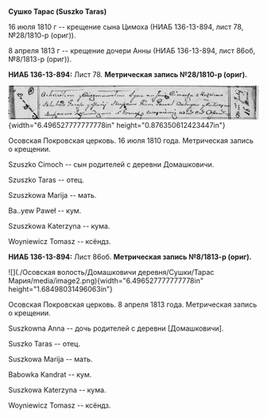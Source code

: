 **Сушко Тарас (Suszko Taras)**

16 июля 1810 г -- крещение сына Цимоха (НИАБ 136-13-894, лист 78,
№28/1810-р (ориг)).

8 апреля 1813 г -- крещение дочери Анны (НИАБ 136-13-894, лист 86об,
№8/1813-р (ориг)).

**НИАБ 136-13-894:** Лист 78. **Метрическая запись №28/1810-р (ориг).**

![](./media/7b07128e84f5ae38b7cd9fed024ba308188cdfe0.png){width="6.496527777777778in"
height="0.876350612423447in"}

Осовская Покровская церковь. 16 июля 1810 года. Метрическая запись о
крещении.

Szuszko Cimoch -- сын родителей с деревни Домашковичи.

Szuszko Taras -- отец.

Szuszkowa Marija -- мать.

Ba..yew Paweł -- кум.

Szuszkowa Katerzyna -- кума.

Woyniewicz Tomasz -- ксёндз.

**НИАБ 136-13-894:** Лист 86об. **Метрическая запись №8/1813-р (ориг).**

![](./Осовская волость/Домашковичи деревня/Сушки/Тарас Мария/media/image2.png){width="6.496527777777778in"
height="1.68498031496063in"}

Осовская Покровская церковь. 8 апреля 1813 года. Метрическая запись о
крещении.

Suszkowna Anna -- дочь родителей с деревни \[Домашковичи\].

Suszko Taras -- отец.

Suszkowa Marija -- мать.

Babowka Kandrat -- кум.

Suszkowa Katerzyna -- кума.

Woyniewicz Tomasz -- ксёндз.
